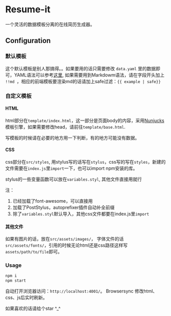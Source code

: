 Resume-it
======
一个灵活的数据模板分离的在线简历生成器。
## Configuration
### 默认模板

这个默认模板是别人那搞得。。如果要用的话只需要修改 `data.yaml` 里的数据即可，YAML语法可以参考[这里](http://www.ruanyifeng.com/blog/2016/07/yaml.html), 如果需要用到Markdowm语法，请在字段开头加上 `!!md `，相应的前端模板要渲染md的话请加上safe过滤：`{{ example | safe}}`

### 自定义模板
#### HTML
html部分在`template/index.html`，这一部分是页面body的内容，采用[Nunjucks](https://mozilla.github.io/nunjucks/)模板引擎，如果需要修改head，请前往`template/base.html`.

写模板的时候请在必要的地方用一下判断，有的地方可能没有数据。

#### CSS

css部分在`src/styles`, 用stylus写的话写在`stylus`，css写的写在`styles`，新建的文件需要在`index.js`里`import`一下，也可以import npm安装的库。

stylus的一些变量函数可以放在`variables.styl`, 其他文件直接用就行

注：
1. 已经加载了font-awesome，可以直接用
2. 加载了PostStylus，autoprefixer插件自动补全前缀
3. 除了`variables.styl`默认导入，其他css文件都要在index.js里`import`

#### 其他文件

如果有图片的话，放在`src/assets/images/`， 字体文件的话`src/assets/fonts/`，引用的时候无论html还是css路径这样写`assets/path/to/file`即可。

### Usage

```javascript
npm i
npm start
```
自动打开浏览器访问：`http://localhost:4001/`。
Browsersync 修改html、css、js后实时刷新。

如果喜欢的话请给个star ^_^